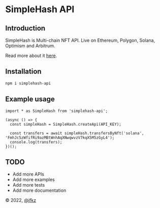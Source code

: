 # SimpleHash API

## Introduction

SimpleHash is Multi-chain NFT API. Live on Ethereum, Polygon, Solana, Optimism and Arbitrum.

Read more about it [here](https://simplehash.com/).

## Installation

```bash
npm i simplehash-api
```

## Example usage

```node
import * as SimpleHash from 'simplehash-api';

(async () => {
  const simpleHash = SimpleHash.createApi(API_KEY);

  const transfers = await simpleHash.transfersByNft('solana', 'FmhJc5zWfifRi9azMBtWnhAqXNwqwvzV7kqX5M5zGyL4');
  console.log(transfers);
})();

```

## TODO

* Add more APIs
* Add more examples
* Add more tests
* Add more documentation

&copy; 2022, [@jfkz](https://github.com/jfkz)
